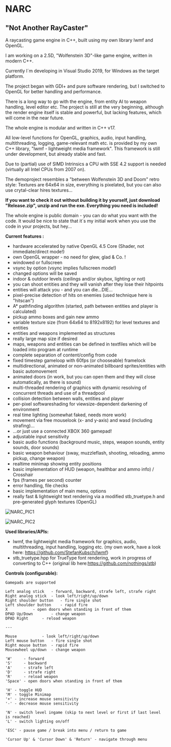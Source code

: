 # NARC

## "Not Another RayCaster"

A raycasting game engine in C++, built using my own library lwmf and OpenGL.

I am working on a 2.5D, "Wolfenstein 3D"-like game engine, written in modern C++.

Currently I´m developing in Visual Studio 2019, for Windows as the target platform.

The project began with GDI+ and pure software rendering, but I switched to OpenGL for better handling and performance.

There is a long way to go with the engine, from entity AI to weapon handling, level editor etc. The project is still at the very beginning, although the render engine itself is stable and powerful, but lacking features, which will come in the near future.

The whole engine is modular and written in C++ v17.

All low-level functions for OpenGL, graphics, audio, input handling, multithreading, logging, game-relevant math etc. is provided by my own C++ library, "lwmf - lightweight media framework". This framework is still under development, but already stable and fast.

Due to (partial) use of SIMD Intrinsics a CPU with SSE 4.2 support is needed (virtually all Intel CPUs from 2007 on).

The demoproject resembles a "between Wolfenstein 3D and Doom" retro style: Textures are 64x64 in size, everything is pixelated, but you can also use crytal-clear hires textures...

**If you want to check it out without building it by yourself, just download "Release.zip", unzip and run the exe. Everything you need is included!**

The whole engine is public domain - you can do what you want with the code. It would be nice to state that it´s my initial work when you use the code in your projects, but hey...

**Current features :**

  - hardware accelerated by native OpenGL 4.5 Core (Shader, not immediate/direct mode!)
  - own OpenGL wrapper - no need for glew, glad & Co. !
  - windowed or fullscreen
  - vsync by option (vsync implies fullscreen mode!)
  - changed options will be saved
  - indoor & outdoor levels (ceilings and/or skybox, lighting or not)
  - you can shoot entities and they will vanish after they lose their hitpoints
  - entities will attack you - and you can die...DIE...
  - pixel-precise detection of hits on enemies (used technique here is "hitscan")
  - A* pathfinding algorithm (started, path between entities and player is calculated)
  - pickup ammo boxes and gain new ammo
  - variable texture size (from 64x64 to 8192x8192) for level textures and entities
  - entities and weapons implemented as structures
  - really large map size if desired
  - maps, weapons and entities can be defined in textfiles which will be loaded into program at runtime
  - complete separation of content/config from code
  - fixed timestep gameloop with 60fps (or chooseable) framelock
  - multidirectional, animated or non-animated billboard sprites/entities with basic automovement
  - animated doors (in work, but you can open them and they will close automatically, as there is sound)
  - multi-threaded rendering of graphics with dynamic resolving of concurrent threads and use of a threadpool
  - collision detection between walls, entities and player
  - per-pixel softwareshading for viewsize-dependent darkening of environment
  - real time lighting (somewhat faked, needs more work)
  - movement via free mouselook (x- and y-axis) and wasd (including strafing)...
  - ...or just use a connected XBOX 360 gamepad!
  - adjustable input sensitivity
  - basic audio functions (background music, steps, weapon sounds, entity sounds, door sounds)
  - basic weapon behaviour (sway, muzzleflash, shooting, reloading, ammo pickup, change weapon)
  - realtime minimap showing entity positions
  - basic implementation of HUD (weapon, healthbar and ammo info) / Crosshair
  - fps (frames per second) counter
  - error handling, file checks
  - basic implementation of main menu, options
  - really fast & lightweight text rendering via a modified stb_truetype.h and pre-generated glyph textures (OpenGL)

![NARC_PIC1](https://github.com/StefanKubsch/NARC/blob/master/Documentation/NARC.png)

![NARC_PIC2](https://github.com/StefanKubsch/NARC/blob/master/Documentation/NARC1.png)

**Used libraries/APIs:**

  - lwmf, the lightweight media framework for graphics, audio, multithreading, input handling, logging etc. (my own work, have a look here: https://github.com/StefanKubsch/lwmf)
  - stb_truetype.hpp for TrueType font rendering, work in progress of converting to C++ (original lib here:https://github.com/nothings/stb)
  
**Controls (configurable):**
  
	Gamepads are supported
	
	Left analog stick 	- forward, backward, strafe left, strafe right
	Right analog stick 	- look left/right/up/down
	Right shoulder button 	- fire single shot
	Left shoulder button	- rapid fire
	X			- open doors when standing in front of them
	DPAD Up/Down 		- change weapon
	DPAD Right 		- reload weapon
	
	---
	
	Mouse 			- look left/right/up/down
	Left mouse button 	- fire single shot
	Right mouse button	- rapid fire
	Mousewheel up/down 	- change weapon
	
	'W' 	- forward
	'S' 	- backward
	'A' 	- strafe left
	'D' 	- strafe right
	'R' 	- reload weapon
	'Space' - open doors when standing in front of them
  
	'H' - toggle HUD
	'M' - toggle Minimap
	'+' - increase mouse sensitivity
	'-' - decrease mouse sensitivity
	
	'N' - switch level ingame (skip to next level or first if last level is reached)
	'L' - switch lighting on/off
	
	'ESC' - pause game / break into menu / return to game
	
	'Cursor Up' & 'Cursor Down' & 'Return' - navigate through menu
